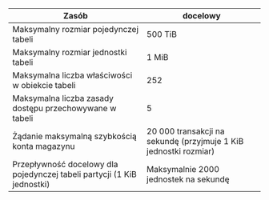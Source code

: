 | Zasób | docelowy |
|----------|---------------|
| Maksymalny rozmiar pojedynczej tabeli | 500 TiB |
| Maksymalny rozmiar jednostki tabeli | 1 MiB |
| Maksymalna liczba właściwości w obiekcie tabeli | 252 |
| Maksymalna liczba zasady dostępu przechowywane w tabeli | 5 |
| Żądanie maksymalną szybkością konta magazynu | 20 000 transakcji na sekundę (przyjmuje 1 KiB jednostki rozmiar) |
| Przepływność docelowy dla pojedynczej tabeli partycji (1 KiB jednostki) | Maksymalnie 2000 jednostek na sekundę |
